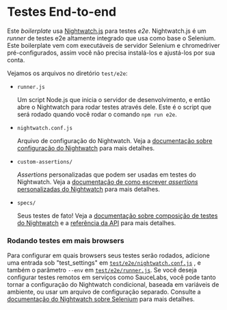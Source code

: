# Testes End-to-end

Este _boilerplate_ usa [Nightwatch.js](http://nightwatchjs.org) para testes _e2e_. Nightwatch.js é um _runner_ de testes e2e altamente integrado que usa como base o Selenium. Este boilerplate vem com executáveis de servidor Selenium e chromedriver pré-configurados, assim você não precisa instalá-los e ajustá-los por sua conta.

Vejamos os arquivos no diretório `test/e2e`:

- `runner.js`

  Um script Node.js que inicia o servidor de desenvolvimento, e então abre o Nightwatch para rodar testes através dele. Este é o script que será rodado quando você rodar o comando `npm run e2e`.

- `nightwatch.conf.js`

  Arquivo de configuração do Nightwatch. Veja a [documentação sobre configuração do Nightwatch](http://nightwatchjs.org/gettingstarted#settings-file) para mais detalhes.

- `custom-assertions/`

  _Assertions_ personalizadas que podem ser usadas em testes do Nightwatch. Veja a [documentação de como escrever _assertions_ personalizadas do Nightwatch](http://nightwatchjs.org/guide#writing-custom-assertions) para mais detalhes.

- `specs/`

  Seus testes de fato! Veja a [documentação sobre composição de testes do Nightwatch](http://nightwatchjs.org/guide#writing-tests) e a [referência da API](http://nightwatchjs.org/api) para mais detalhes.

### Rodando testes em mais browsers

Para configurar em quais browsers seus testes serão rodados, adicione uma entrada sob "test_settings" em [`test/e2e/nightwatch.conf.js`](https://github.com/vuejs-templates/webpack/blob/master/template/test/e2e/nightwatch.conf.js#L17-L39) , e também o parâmetro `--env` em [`test/e2e/runner.js`](https://github.com/vuejs-templates/webpack/blob/master/template/test/e2e/runner.js#L15). Se você deseja configurar testes remotos em serviços como SauceLabs, você pode tanto tornar a configuração do Nightwatch condicional, baseada em variáveis de ambiente, ou usar um arquivo de configuração separado. Consulte a [documentação do Nightwatch sobre Selenium](http://nightwatchjs.org/guide#selenium-settings) para mais detalhes.
